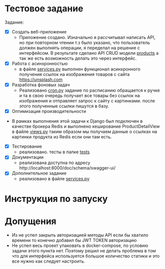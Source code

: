 # Тестовое задание

Задание:
- [x] Создать веб-приложение
  - Приложение создано. Изначально я рассчитывал написать API, но при повторном чтении т.з было указано, что пользователь 
  должен выполнять операции, я переделал на решение с интерфейсом. В результате сделано API CRUD модели [products](products)
  а так же есть возможность делать это через интерфейс. 
- [x] Работа с асинхронностью
  - в файле [services.py](products%2Fservices.py) выполнен функционал асинхронного получения ссылок на изображения
  товаров с сайта https://unsplash.com 
- [x] Разработка фоновых задач
  - Реализовано [cron.py](cron.py) задание по расписанию обращается к ручке и та в свою очередь получает все товары без
    ссылок на изображения и отправляет запрос к сайту с картинками. после этого полученные ссылки пишутся в базу.
- [x] Оптимизация производительности
- В рамках выполнения этой задачи к Django был подключен в качестве брокера Redis и выполнено кеширование ProductDetailView 
 в файле [views.py](products%2Fviews.py) таким образом мы получаем данные о ссылках на картинки продукта из Redis 
 если они там есть.
- [x] Тестирование 
  - реализовано. тесты в папке [tests](tests)
- [x] Документации 
  - реализована доступна по адресу http://localhost:8000/doc/schema/swagger-ui/
- [x] Дополнительное задание
  - реализовано в файле [services.py](products%2Fservices.py)
# Инструкция по запуску

# Допущения
- Из не успел закрыть авторизацией методы API если бы хватило времени то конечно добавил бы JWT TOKEN авторизацию
- Не успел весь проект упаковать в docker-compose, по условию задачи этого пункта нет. Поэтому решил не делать
проблема в том что для интерфейса используется большое количество статики и это все нужно как следует настроить.


